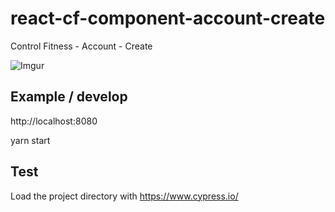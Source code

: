 # react-cf-component-account-create

Control Fitness - Account - Create

![Imgur](https://i.imgur.com/fdH0Kd7.png)

## Example / develop

http://localhost:8080

  yarn start

## Test

  Load the project directory with https://www.cypress.io/